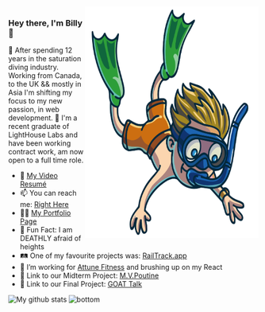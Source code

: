 <img align="right" src="https://github.com/Billex87/Billex87/blob/main/favpng_florida-scuba-divers-underwater-diving-diving-mask-scuba-diving.png" width=350px height=465px/>

### Hey there, I'm Billy 👋
🤿 After spending 12 years in the saturation diving industry. Working from Canada, to the UK && mostly in Asia I'm shifting my focus to my new passion, in web development. 
🧭 I'm a recent graduate of LightHouse Labs and have been working contract work, am now open to a full time role.

- 👨 <a href="https://bit.ly/364X39Z" alt="My site">My Video Resumé</a>
- 📫 You can reach me: <a href="mailto: billy_mckinnon@icloud.com">Right Here</a>
- 👨‍💼 <a href="https://billymckinnon.com" alt="My site">My Portfolio Page</a>
- 🤡 Fun Fact: I am DEATHLY afraid of heights
- 🛤️ One of my favourite projects was: [RailTrack.app](https://railtrack.herokuapp.com)
- 📱 I’m working for [Attune Fitness](https://attune.app/) and brushing up on my React
- 🍟 Link to our Midterm Project: [M.V.Poutine](https://drive.google.com/file/d/1qWMjCsRZwXaTALJ5yBUboVkRxfWnzTB-/view?usp=sharing)
- 🏀 Link to our Final Project: [GOAT Talk](https://drive.google.com/file/d/1BDYtnU6JS4ADiOzHGSguMJ8JYRGP1-bX/view?usp=drivesdk)


 ![My github stats](https://github-readme-stats.vercel.app/api?username=billex87&show_icons=true&theme=nord)
 <img src="https://raw.githubusercontent.com/jayehernandez/jayehernandez/dcd7447c179f5a1131590b6ccba2223e879ab655/readme/bottom.svg" alt="bottom">
